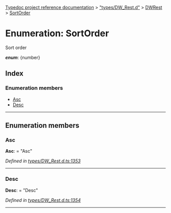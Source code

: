 [Typedoc project reference documentation](../README.md) > ["types/DW_Rest.d"](../modules/_types_dw_rest_d_.md) > [DWRest](../modules/_types_dw_rest_d_.dwrest.md) > [SortOrder](../enums/_types_dw_rest_d_.dwrest.sortorder.md)

# Enumeration: SortOrder

Sort order

*__enum__*: {number}

## Index

### Enumeration members

* [Asc](_types_dw_rest_d_.dwrest.sortorder.md#asc)
* [Desc](_types_dw_rest_d_.dwrest.sortorder.md#desc)

---

## Enumeration members

<a id="asc"></a>

###  Asc

**Asc**:  = "Asc"

*Defined in [types/DW_Rest.d.ts:1353](https://github.com/DocuWare/REST-Sample-TS/blob/22cf36b/src/types/DW_Rest.d.ts#L1353)*

___
<a id="desc"></a>

###  Desc

**Desc**:  = "Desc"

*Defined in [types/DW_Rest.d.ts:1354](https://github.com/DocuWare/REST-Sample-TS/blob/22cf36b/src/types/DW_Rest.d.ts#L1354)*

___

